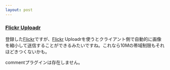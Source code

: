 ```yaml
---
layout: post
---
```

<h3><a href="http://www.flickr.com/tools/">Flickr Uploadr</a></h3>
<p>登録した<a href="http://flickr.com/">Flickr</a>ですが、<a href="http://flickr.com/">Flickr</a> Uploadrを使うとクライアント側で自動的に画像を縮小して送信することができるみたいですね。これなら10Mの帯域制限もそれほどきつくないかも。</p>
<p><span class="error">commentプラグインは存在しません。</span> </p>
